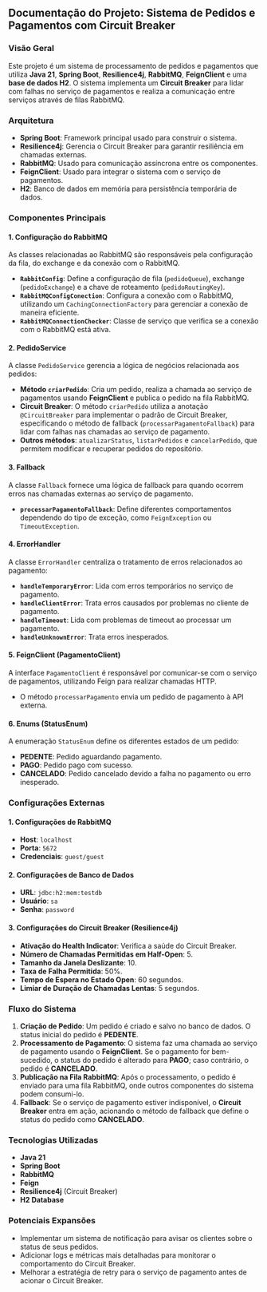 ## **Documentação do Projeto: Sistema de Pedidos e Pagamentos com Circuit Breaker**

### **Visão Geral**

Este projeto é um sistema de processamento de pedidos e pagamentos que utiliza **Java 21**, **Spring Boot**, **Resilience4j**, **RabbitMQ**, **FeignClient** e uma **base de dados H2**. O sistema implementa um **Circuit Breaker** para lidar com falhas no serviço de pagamentos e realiza a comunicação entre serviços através de filas RabbitMQ.

### **Arquitetura**

* **Spring Boot**: Framework principal usado para construir o sistema.  
* **Resilience4j**: Gerencia o Circuit Breaker para garantir resiliência em chamadas externas.  
* **RabbitMQ**: Usado para comunicação assíncrona entre os componentes.  
* **FeignClient**: Usado para integrar o sistema com o serviço de pagamentos.  
* **H2**: Banco de dados em memória para persistência temporária de dados.

### **Componentes Principais**

#### **1\. Configuração do RabbitMQ**

As classes relacionadas ao RabbitMQ são responsáveis pela configuração da fila, do exchange e da conexão com o RabbitMQ.

* **`RabbitConfig`**: Define a configuração de fila (`pedidoQueue`), exchange (`pedidoExchange`) e a chave de roteamento (`pedidoRoutingKey`).  
* **`RabbitMQConfigConection`**: Configura a conexão com o RabbitMQ, utilizando um `CachingConnectionFactory` para gerenciar a conexão de maneira eficiente.  
* **`RabbitMQConnectionChecker`**: Classe de serviço que verifica se a conexão com o RabbitMQ está ativa.

#### **2\. PedidoService**

A classe `PedidoService` gerencia a lógica de negócios relacionada aos pedidos:

* **Método `criarPedido`**: Cria um pedido, realiza a chamada ao serviço de pagamentos usando **FeignClient** e publica o pedido na fila RabbitMQ.  
* **Circuit Breaker**: O método `criarPedido` utiliza a anotação `@CircuitBreaker` para implementar o padrão de Circuit Breaker, especificando o método de fallback (`processarPagamentoFallback`) para lidar com falhas nas chamadas ao serviço de pagamento.  
* **Outros métodos**: `atualizarStatus`, `listarPedidos` e `cancelarPedido`, que permitem modificar e recuperar pedidos do repositório.

#### **3\. Fallback**

A classe `Fallback` fornece uma lógica de fallback para quando ocorrem erros nas chamadas externas ao serviço de pagamento.

* **`processarPagamentoFallback`**: Define diferentes comportamentos dependendo do tipo de exceção, como `FeignException` ou `TimeoutException`.

#### **4\. ErrorHandler**

A classe `ErrorHandler` centraliza o tratamento de erros relacionados ao pagamento:

* **`handleTemporaryError`**: Lida com erros temporários no serviço de pagamento.  
* **`handleClientError`**: Trata erros causados por problemas no cliente de pagamento.  
* **`handleTimeout`**: Lida com problemas de timeout ao processar um pagamento.  
* **`handleUnknownError`**: Trata erros inesperados.

#### **5\. FeignClient (PagamentoClient)**

A interface `PagamentoClient` é responsável por comunicar-se com o serviço de pagamentos, utilizando Feign para realizar chamadas HTTP.

* O método `processarPagamento` envia um pedido de pagamento à API externa.

#### **6\. Enums (StatusEnum)**

A enumeração `StatusEnum` define os diferentes estados de um pedido:

* **PEDENTE**: Pedido aguardando pagamento.  
* **PAGO**: Pedido pago com sucesso.  
* **CANCELADO**: Pedido cancelado devido a falha no pagamento ou erro inesperado.

### **Configurações Externas**

#### **1\. Configurações de RabbitMQ**

* **Host**: `localhost`  
* **Porta**: `5672`  
* **Credenciais**: `guest/guest`

#### **2\. Configurações de Banco de Dados**

* **URL**: `jdbc:h2:mem:testdb`  
* **Usuário**: `sa`  
* **Senha**: `password`

#### **3\. Configurações do Circuit Breaker (Resilience4j)**

* **Ativação do Health Indicator**: Verifica a saúde do Circuit Breaker.  
* **Número de Chamadas Permitidas em Half-Open**: 5\.  
* **Tamanho da Janela Deslizante**: 10\.  
* **Taxa de Falha Permitida**: 50%.  
* **Tempo de Espera no Estado Open**: 60 segundos.  
* **Limiar de Duração de Chamadas Lentas**: 5 segundos.

### **Fluxo do Sistema**

1. **Criação de Pedido**: Um pedido é criado e salvo no banco de dados. O status inicial do pedido é **PEDENTE**.  
2. **Processamento de Pagamento**: O sistema faz uma chamada ao serviço de pagamento usando o **FeignClient**. Se o pagamento for bem-sucedido, o status do pedido é alterado para **PAGO**; caso contrário, o pedido é **CANCELADO**.  
3. **Publicação na Fila RabbitMQ**: Após o processamento, o pedido é enviado para uma fila RabbitMQ, onde outros componentes do sistema podem consumi-lo.  
4. **Fallback**: Se o serviço de pagamento estiver indisponível, o **Circuit Breaker** entra em ação, acionando o método de fallback que define o status do pedido como **CANCELADO**.

### **Tecnologias Utilizadas**

* **Java 21**  
* **Spring Boot**  
* **RabbitMQ**  
* **Feign**  
* **Resilience4j** (Circuit Breaker)  
* **H2 Database**

### **Potenciais Expansões**

* Implementar um sistema de notificação para avisar os clientes sobre o status de seus pedidos.  
* Adicionar logs e métricas mais detalhadas para monitorar o comportamento do Circuit Breaker.  
* Melhorar a estratégia de retry para o serviço de pagamento antes de acionar o Circuit Breaker.
